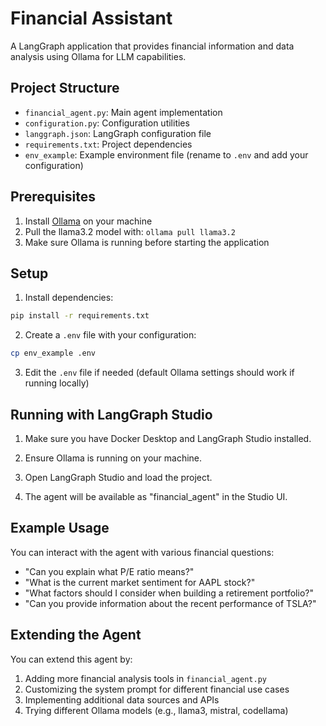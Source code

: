 # Financial Assistant

A LangGraph application that provides financial information and data analysis using Ollama for LLM capabilities.

## Project Structure

- `financial_agent.py`: Main agent implementation
- `configuration.py`: Configuration utilities
- `langgraph.json`: LangGraph configuration file
- `requirements.txt`: Project dependencies
- `env_example`: Example environment file (rename to `.env` and add your configuration)

## Prerequisites

1. Install [Ollama](https://ollama.ai/) on your machine
2. Pull the llama3.2 model with: `ollama pull llama3.2`
3. Make sure Ollama is running before starting the application

## Setup

1. Install dependencies:

```bash
pip install -r requirements.txt
```

2. Create a `.env` file with your configuration:

```bash
cp env_example .env
```

3. Edit the `.env` file if needed (default Ollama settings should work if running locally)

## Running with LangGraph Studio

1. Make sure you have Docker Desktop and LangGraph Studio installed.

2. Ensure Ollama is running on your machine.

3. Open LangGraph Studio and load the project.

4. The agent will be available as "financial_agent" in the Studio UI.

## Example Usage

You can interact with the agent with various financial questions:

- "Can you explain what P/E ratio means?"
- "What is the current market sentiment for AAPL stock?"
- "What factors should I consider when building a retirement portfolio?"
- "Can you provide information about the recent performance of TSLA?"

## Extending the Agent

You can extend this agent by:

1. Adding more financial analysis tools in `financial_agent.py`
2. Customizing the system prompt for different financial use cases
3. Implementing additional data sources and APIs
4. Trying different Ollama models (e.g., llama3, mistral, codellama) 